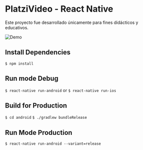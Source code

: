 # PlatziVideo - React Native

Este proyecto fue desarrollado únicamente para fines didácticos y educativos.

![Demo](demo/demo.gif)


## Install Dependencies
`$ npm install`

## Run mode Debug
`$ react-native run-android` or `$ react-native run-ios`

## Build for Production
`$ cd android`
`$ ./gradlew bundleRelease`

## Run Mode Production
`$ react-native run-android --variant=release `
